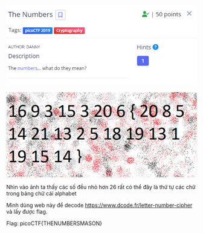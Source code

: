 ![Alt text](image.png)

![Alt text](image-1.png)

Nhìn vào ảnh ta thấy các số đều nhỏ hơn 26 rất có thể đây là thứ tự các chữ trong bảng chữ cái alphabet

Mình dùng web này để decode https://www.dcode.fr/letter-number-cipher và lấy được flag.

Flag: picoCTF{THENUMBERSMASON}